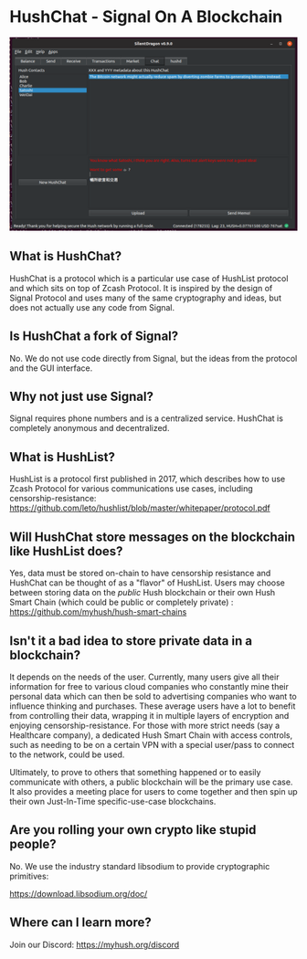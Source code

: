 # HushChat - Signal On A Blockchain

<img src="https://raw.githubusercontent.com/MyHush/hushchat/master/hushchat-sneak-preview.png">

## What is HushChat?

HushChat is a protocol which is a particular use case of HushList protocol and which sits on top of Zcash Protocol. It is
inspired by the design of Signal Protocol and uses many of the same cryptography and ideas, but does not actually use any
code from Signal.

## Is HushChat a fork of Signal?

No. We do not use code directly from Signal, but the ideas from the protocol and the GUI interface.

## Why not just use Signal?

Signal requires phone numbers and is a centralized service. HushChat is completely anonymous and decentralized.

## What is HushList?

HushList is a protocol first published in 2017, which describes how to use Zcash Protocol for various communications use cases,
including censorship-resistance: https://github.com/leto/hushlist/blob/master/whitepaper/protocol.pdf

## Will HushChat store messages on the blockchain like HushList does?

Yes, data must be stored on-chain to have censorship resistance and HushChat can be thought of as a "flavor" of HushList.
Users may choose between storing data on the *public* Hush blockchain or their own Hush Smart Chain (which could be public or completely private) : https://github.com/myhush/hush-smart-chains

## Isn't it a bad idea to store private data in a blockchain?

It depends on the needs of the user. Currently, many users give all their information for free to various cloud companies
who constantly mine their personal data which can then be sold to advertising companies who want to influence thinking and purchases. These average users have a lot to benefit from controlling their data, wrapping it in multiple layers of encryption and enjoying censorship-resistance. For those with more strict needs (say a Healthcare company), a dedicated Hush Smart Chain
with access controls, such as needing to be on a certain VPN with a special user/pass to connect to the network, could be used.

Ultimately, to prove to others that something happened or to easily communicate with others, a public blockchain will be the primary use case. It also provides a meeting place for users to come together and then spin up their own Just-In-Time specific-use-case blockchains.

## Are you rolling your own crypto like stupid people?

No. We use the industry standard libsodium to provide cryptographic primitives:

https://download.libsodium.org/doc/

## Where can I learn more?

Join our Discord: https://myhush.org/discord
